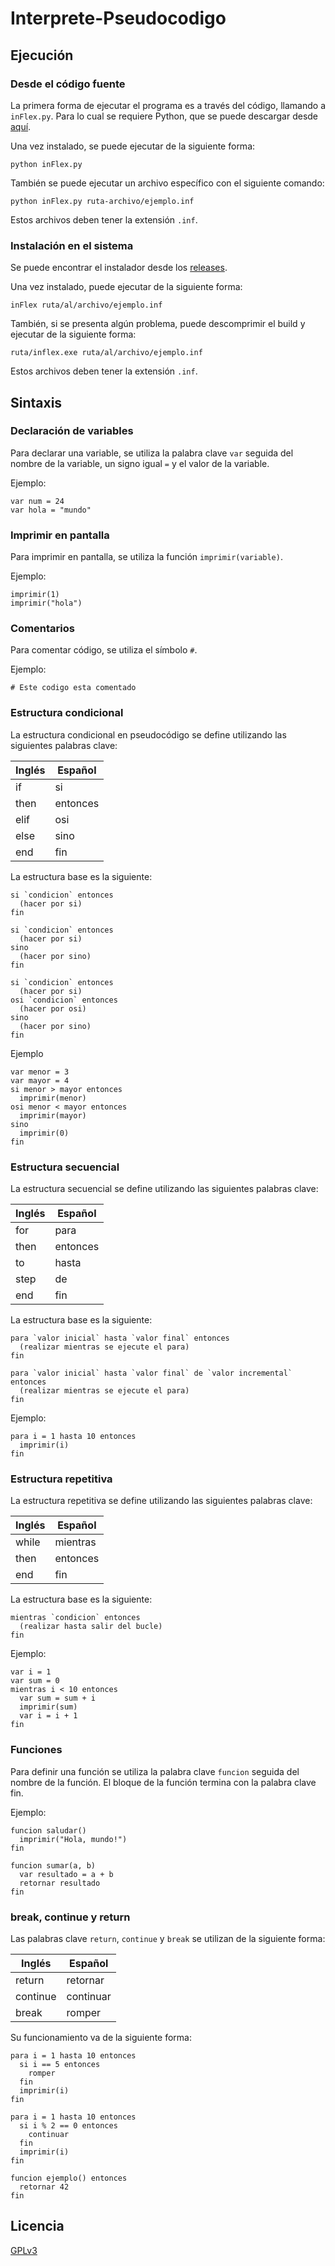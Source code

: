 # **Interprete-Pseudocodigo**

## **Ejecución**

### **Desde el código fuente**

La primera forma de ejecutar el programa es a través del código, llamando a `inFlex.py`. Para lo cual se requiere Python, que se puede descargar desde [aquí](https://www.python.org/downloads/).

Una vez instalado, se puede ejecutar de la siguiente forma:

```
python inFlex.py 
```

También se puede ejecutar un archivo específico con el siguiente comando:

```
python inFlex.py ruta-archivo/ejemplo.inf
```

Estos archivos deben tener la extensión `.inf`.

### **Instalación en el sistema**

Se puede encontrar el instalador desde los [releases](https://github.com/HenryQuispeHuayta/interprete-pseudocodigo/releases).

Una vez instalado, puede ejecutar de la siguiente forma:

```
inFlex ruta/al/archivo/ejemplo.inf
```

También, si se presenta algún problema, puede descomprimir el build y ejecutar de la siguiente forma:

```
ruta/inflex.exe ruta/al/archivo/ejemplo.inf
```

Estos archivos deben tener la extensión `.inf`.

## **Sintaxis**

### **Declaración de variables**

Para declarar una variable, se utiliza la palabra clave `var` seguida del nombre de la variable, un signo igual `=` y el valor de la variable.

Ejemplo:

```
var num = 24
var hola = "mundo"
```

### **Imprimir en pantalla**

Para imprimir en pantalla, se utiliza la función `imprimir(variable)`.

Ejemplo:

```
imprimir(1)
imprimir("hola")
```

### **Comentarios**

Para comentar código, se utiliza el símbolo `#`.

Ejemplo:

```
# Este codigo esta comentado
```

### **Estructura condicional**

La estructura condicional en pseudocódigo se define utilizando las siguientes palabras clave:

|Inglés|Español|
|-|-|
|if|si|
|then|entonces|
|elif|osi|
|else|sino|
|end|fin|

La estructura base es la siguiente:

```
si `condicion` entonces
  (hacer por si)
fin
```

```
si `condicion` entonces
  (hacer por si)
sino
  (hacer por sino)
fin
```

```
si `condicion` entonces
  (hacer por si)
osi `condicion` entonces
  (hacer por osi)
sino
  (hacer por sino)
fin
```

Ejemplo

```
var menor = 3
var mayor = 4
si menor > mayor entonces
  imprimir(menor)
osi menor < mayor entonces
  imprimir(mayor)
sino
  imprimir(0)
fin
```

### **Estructura secuencial**

La estructura secuencial se define utilizando las siguientes palabras clave:

|Inglés|Español|
|-|-|
|for|para|
|then|entonces|
|to|hasta|
|step|de|
|end|fin|

La estructura base es la siguiente:

```
para `valor inicial` hasta `valor final` entonces
  (realizar mientras se ejecute el para)
fin
```

```
para `valor inicial` hasta `valor final` de `valor incremental` entonces
  (realizar mientras se ejecute el para)
fin
```

Ejemplo:

```
para i = 1 hasta 10 entonces
  imprimir(i)
fin
```

### **Estructura repetitiva**

La estructura repetitiva se define utilizando las siguientes palabras clave:

|Inglés|Español|
|-|-|
|while|mientras|
|then|entonces|
|end|fin|

La estructura base es la siguiente:

```
mientras `condicion` entonces
  (realizar hasta salir del bucle)
fin
```

Ejemplo:

```
var i = 1
var sum = 0
mientras i < 10 entonces
  var sum = sum + i
  imprimir(sum)
  var i = i + 1
fin
```

### **Funciones**

Para definir una función se utiliza la palabra clave `funcion` seguida del nombre de la función. El bloque de la función termina con la palabra clave fin.

Ejemplo:

```
funcion saludar()
  imprimir("Hola, mundo!")
fin
```

```
funcion sumar(a, b)
  var resultado = a + b
  retornar resultado
fin
```

### **break, continue y return**

Las palabras clave `return`, `continue` y `break` se utilizan de la siguiente forma:

|Inglés|Español|
|-|-|
|return|retornar|
|continue|continuar|
|break|romper|


Su funcionamiento va de la siguiente forma:

```
para i = 1 hasta 10 entonces
  si i == 5 entonces
    romper
  fin
  imprimir(i)
fin
```

```
para i = 1 hasta 10 entonces
  si i % 2 == 0 entonces
    continuar
  fin
  imprimir(i)
fin
```

```
funcion ejemplo() entonces
  retornar 42
fin
```

## **Licencia**

[GPLv3](https://www.gnu.org/licenses/gpl-3.0.html)